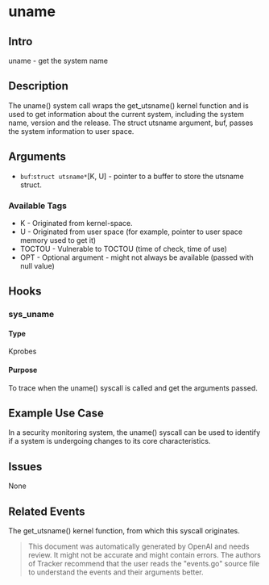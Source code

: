 
# uname

## Intro
uname - get the system name

## Description
The uname() system call wraps the get_utsname() kernel function and is used to get information about the current system, including the system name, version and the release. The struct utsname argument, buf, passes the system information to user space.

## Arguments
* `buf`:`struct utsname*`[K, U] - pointer to a buffer to store the utsname struct.

### Available Tags
* K - Originated from kernel-space.
* U - Originated from user space (for example, pointer to user space memory used to get it)
* TOCTOU - Vulnerable to TOCTOU (time of check, time of use)
* OPT - Optional argument - might not always be available (passed with null value)

## Hooks
### sys_uname
#### Type
Kprobes
#### Purpose
To trace when the uname() syscall is called and get the arguments passed.

## Example Use Case
In a security monitoring system, the uname() syscall can be used to identify if a system is undergoing changes to its core characteristics.

## Issues
None

## Related Events
The get_utsname() kernel function, from which this syscall originates.

> This document was automatically generated by OpenAI and needs review. It might
> not be accurate and might contain errors. The authors of Tracker recommend that
> the user reads the "events.go" source file to understand the events and their
> arguments better.
